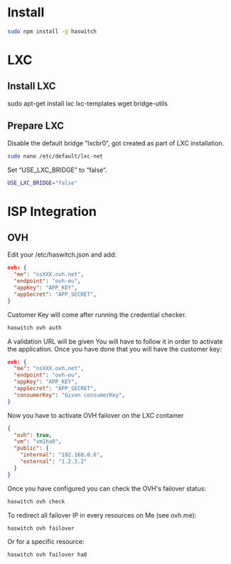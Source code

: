 
# Install
```bash
sudo npm install -g haswitch
```

# LXC
## Install LXC
sudo apt-get install lxc lxc-templates wget bridge-utils

## Prepare LXC
Disable the default bridge “lxcbr0“,  got created as part of LXC installation.

```bash
sudo nano /etc/default/lxc-net
```

Set “USE_LXC_BRIDGE” to “false“.

```bash
USE_LXC_BRIDGE="false"
```

# ISP Integration

## OVH
Edit your /etc/haswitch.json and add:
```json
ovh: {
  "me": "nsXXX.ovh.net",
  "endpoint": "ovh-eu",
  "appKey": "APP_KEY",
  "appSecret": "APP_SECRET",
}
```
Customer Key will come after running the credential checker.
```bash
haswitch ovh auth
```
A validation URL will be given You will have to follow it in order to activate the application. Once you have done that you will have the customer key:

```json
ovh: {
  "me": "nsXXX.ovh.net",
  "endpoint": "ovh-eu",
  "appKey": "APP_KEY",
  "appSecret": "APP_SECRET",
  "consumerKey": "Given consumerKey",
}
```

Now you have to activate OVH failover on the LXC container
```json
{
  "ovh": true,
  "vm": "vm1ha0",
  "public": {
    "internal": "192.168.0.6",
    "external": "1.2.3.2"
  }
}
```

Once you have configured you can check the OVH's failover status:
```bash
haswitch ovh check
```

To redirect all failover IP in every resources on Me (see ovh.me):
```bash
haswitch ovh failover
```

Or for a specific resource:
```bash
haswitch ovh failover ha0
```
